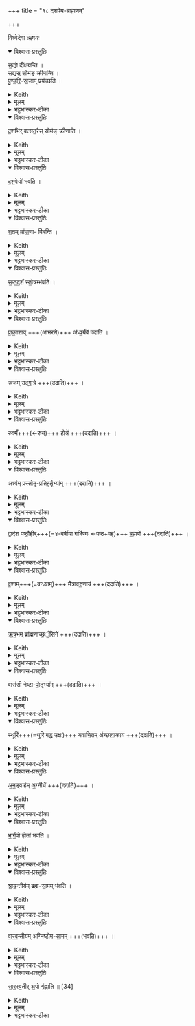 +++
title = "१८ दशपेय-ब्राह्मणम्"

+++

विश्वेदेवा ऋषयः

<details open><summary>विश्वास-प्रस्तुतिः</summary>

स॒द्यो दी॑क्षयन्ति ।   
स॒द्यस् सोम॑ङ् क्रीणन्ति ।  
पु॒ण्ड॒रि॒-स्र॒जाम् प्रय॑च्छति ।  
</details>
<details><summary>Keith</summary>

On the same day they consecrate, on the same day they buy the Soma. He presents a lotus wreath. 
</details>
<details><summary>मूलम्</summary>

स॒द्यो दी॑क्षयन्ति ।   
स॒द्यस्सोम॑ङ्क्रीणन्ति ।  
पु॒ण्ड॒रि॒स्र॒जाम्प्र य॑च्छति ।  
</details>
<details><summary>भट्टभास्कर-टीका</summary>

1अथ दशपेयस्य तन्त्रविशेषान् कांश्चिद्विदधाति - सद्यो दीक्षयन्तीत्यादि ॥ सद्यस्समानेह्नि । 'सद्यःपरुत्' इति निपात्यते । दीक्षाया यद्भवति, सोमक्रयस्य च यद्भवति सर्वं समानेह्नि कुर्यात् । अशक्यं लुप्यते, शक्यं क्रियते।

एतदुक्तं भवति - एका दीक्षा, तिस्र उपसदः । तत्र द्वादश्यां वारुणयागानन्तरं दशपेयेन दीक्षा इत्यादि प्रथमोपसदं तदहरेव कुर्युरिति । सोमपरिवेषणं परिलुप्यते । दीक्षणीयां कृत्वा वपनदन्तधावनतूष्णींस्नानानि क्रियन्ते । 'आपो अस्मान्' इति स्नानमारभ्य यदपवदितव्यं तस्य स्थाने श्रुतिरेवापवादं विदधाति - पुण्डरिस्रजामीति । पुण्डरीकं पद्मम् । छान्दसो वर्णविकारः, पर्यायान्तरं वा । द्वादशपुणडरीकां स्रजं प्रतिमुञ्चते यजमानस्य शरीरे बध्नाति तूष्णीम् । 'अच्' इति योगविभागात्समासान्तः । 'अङ्गिरसस्सुवर्गं लोकं यन्तः । अप्सु दीक्षान्तपसी प्रावेशयन् । तत्पुण्डरीकमभवत्' इत्यादि ब्राह्मणम्, 'अथास्मै क्षौममहतं' इत्यादि आसनीहारप्रस्थापनदीक्षात् । दीक्षाव्रतं प्रायणीयक्रियया क्रियते । 'प्रायणीयाया ध्रौवादष्टौ' इत्यादेः 'तत्सा गृहेषु निदधाति' इत्यन्तस्य लोपः । अभिषेचनीय एव दशपेयार्थं विक्रयस्य कृतत्वात् 'देवसूर्य' इत्यादि 'प्रजाभ्यस्त्वा ' इत्यन्तो लुप्यते ; पूर्वक्रीतत्वात् ॥
</details>
<details open><summary>विश्वास-प्रस्तुतिः</summary>

द॒शभि॑र् वत्सत॒रैस् सोम॑ङ् क्रीणाति ।
</details>
<details><summary>Keith</summary>

He buys the Soma with (10) calves. 
</details>
<details><summary>मूलम्</summary>

द॒शभि॑र्वत्सत॒रैस्सोम॑ङ्क्रीणाति ।
</details>
<details><summary>भट्टभास्कर-टीका</summary>

2अथ क्रमखीशेपमाह - दशभिर्वत्सतैरिति ॥ पूर्वमेव क्रीतं पुरोहितगृहं गतं सोमं फलेन सहाहत्य 'क्षौमेण वाससोपसङ्गृह्य' इत्यादि विस्रंसनान्तं कृत्वा सोमविक्रयेण प्रदाय दशभिर्वत्सतरैः क्रीणाति । द्वितीयं वयः प्राप्नुवन्तो वत्सतराः । 'वत्सोक्षाश्व' इति ष्टरच् । दश वत्सतरान् सोमविक्रयिणे दक्षिणां दत्वा 'अस्मे ज्योतिः' इत्यादि कृत्वाऽऽदत्ते सोमम् । 'मित्रो न एहि' इत्यादि लुप्यते । 'वनेषु व्यन्तरिक्षम्' इत्यादि कुर्यात् । ततो हस्तेन राज्ञो नयनमाप्राग्वंशात् । प्राग्वंशसमीपे यत्र कुत्रचित् सोमफले स्थापयित्वाऽऽतिथ्यं कुर्यात् । आतिथ्यान्तरं सौर्येण चरुणेष्ट्वा पौर्वाह्णिकीभ्यां प्रवर्ग्योपसद्भ्यां प्रचर्य, तदहरेवापराह्णिकीभ्यां प्रचर्य विरामः ; एवं प्रथमोपसदन्तमहस्सन्तिष्ठते ।
</details>
<details open><summary>विश्वास-प्रस्तुतिः</summary>

द॒श॒पेयो॑ भवति ।  
</details>
<details><summary>Keith</summary>

There is a drink for ten. 
</details>
<details><summary>मूलम्</summary>

द॒श॒पेयो॑ भवति ।  
</details>
<details><summary>भट्टभास्कर-टीका</summary>

दशपेयो भवतीति । एकैकस्मिन् चमसे दशदश ब्राह्मणास्सोमं पिबान्ति यस्मिन् स दशपेयः । अधिकरणे 'अचो यत्' इति यत्, 'ईद्यति' इतीत्वं, कृदुत्तरपदप्रकृतिस्वरत्वे 'यतो नावः' इत्याद्युदात्तत्वम्, सप्तपर्णादिवद्वीप्साद्यर्थलाभः । पात्रसंसादनकाले प्राकृतेभ्योतिरिक्ता दश चमसाः प्रयोक्तव्याः, उन्नयनकाले चोन्नेतव्या इति ।
</details>
<details open><summary>विश्वास-प्रस्तुतिः</summary>

श॒तम् ब्रा॑ह्म॒णाᳶ पि॑बन्ति ।
</details>
<details><summary>Keith</summary>

A hundred Brahmans drink. 
</details>
<details><summary>मूलम्</summary>

श॒तम्ब्रा॑ह्म॒णाᳶ पि॑बन्ति ।
</details>
<details><summary>भट्टभास्कर-टीका</summary>

शतं ब्राह्मणाः पिबन्तीति । यत एवं चमसेचमसे दशदश ब्राह्मणः पिबन्ति, तस्मात्संहत्य शतं सोमस्य पातारस्सन्तीत्यर्थः ।  

एतेन दशपेयार्थे वीप्सां द्योतयति । ब्राह्मणग्रहणं विशिष्टब्राह्मणपरिग्रहार्थम् । तेन सोमयाजिनः आदशमात्पुरुषादविच्छिन्नसोमपीथाः विद्यावन्तस्त्रैविद्यवृद्धा वा मीमांसादिशास्त्राभियुक्ता वाकोवाक्येतिहासादिपुराणादिज्ञाः कृछ्रचान्द्रायणादितपोनिष्ठाः पवित्रार्थेष्टियज्ञक्रतूनामाहर्तारश्च ब्राह्मणाः पातारो वेदितव्याः ।
</details>
<details open><summary>विश्वास-प्रस्तुतिः</summary>

स॒प्त॒द॒शँं  स्तो॒त्रम्भ॑वति ।
</details>
<details><summary>Keith</summary>

The Stotra is the Saptadaśa. 
</details>
<details><summary>मूलम्</summary>

स॒प्त॒द॒शँं  स्तो॒त्रम्भ॑वति ।
</details>
<details><summary>भट्टभास्कर-टीका</summary>

सप्तदशं स्तोत्रं भवतीति । सप्तदशस्तोत्रीयाः परिमाणमस्य सप्तदशम् । इदमेव स्तोत्रं स्तोमो भवति । अनुब्राह्मणं च भवति 'सप्तदशो दशपेयः' इति ॥
</details>
<details open><summary>विश्वास-प्रस्तुतिः</summary>

प्रा॒का॒शाव् +++(आभरणे)+++ अ॑ध्व॒र्यवे॑ ददाति ।
</details>
<details><summary>Keith</summary>

The two ornaments he gives to the Adhvaryu, 
</details>
<details><summary>मूलम्</summary>

प्रा॒का॒शाव॑ध्व॒र्यवे॑ ददाति ।
</details>
<details><summary>भट्टभास्कर-टीका</summary>

3प्राकाशावित्यादि ॥ सौवर्णं दर्पणद्वयमध्वर्यवे ददाति । प्रकाशन्तेऽत्र रूपाणीति प्रकाशः । अधिकरणे घङ्, 'उपसर्गस्य घञ्यमनुष्ये' इति दीर्घश्छान्दसो वा, थाथादिनोत्तरपदान्तोदात्तत्वम् ।
</details>
<details open><summary>विश्वास-प्रस्तुतिः</summary>

स्रज॑म् उद्गा॒त्रे  +++(ददाति)+++ ।
</details>
<details><summary>Keith</summary>

the garland to the Udgatr, 
</details>
<details><summary>मूलम्</summary>

स्रज॑मुद्गा॒त्रे  +++(ददाति)+++ ।
</details>
<details><summary>भट्टभास्कर-टीका</summary>

स्रजमित्यादि । अत्रापि हिरण्यस्रजमुद्गात्रे ददाति ।
</details>
<details open><summary>विश्वास-प्रस्तुतिः</summary>

रु॒क्मँ+++(←रुच्)+++ होत्रे॑   +++(ददाति)+++ ।
</details>
<details><summary>Keith</summary>

the round ornament to the Hotr, 
</details>
<details><summary>मूलम्</summary>

रु॒क्मँ होत्रे॑   +++(ददाति)+++ ।
</details>
<details><summary>भट्टभास्कर-टीका</summary>

रुक्ममिति । रुक्मं रुचकम् । हिरण्यमिति केचित् ।
</details>
<details open><summary>विश्वास-प्रस्तुतिः</summary>

अश्व॑म् प्रस्तोतृ-प्रतिह॒र्तृभ्या॑म्  +++(ददाति)+++ ।
</details>
<details><summary>Keith</summary>

a horse to the Prastotr and Pratihartr, 
</details>
<details><summary>मूलम्</summary>

अश्व॑म्प्रस्तोतृप्रतिह॒र्तृभ्या॑म्  +++(ददाति)+++ ।
</details>
<details><summary>भट्टभास्कर-टीका</summary>

अश्वमिति गतम् ।
</details>
<details open><summary>विश्वास-प्रस्तुतिः</summary>

द्वाद॑श पष्ठौ॒हीर्+++(=४-वर्षीया गर्भिण्यः ←पष्ठ+वह्)+++ ब्र॒ह्मणे॑  +++(ददाति)+++ ।
</details>
<details><summary>Keith</summary>

twelve heifers to the Brahman, 
</details>
<details><summary>मूलम्</summary>

द्वाद॑श पष्ठौ॒हीर्ब्र॒ह्मणे॑  +++(ददाति)+++ ।
</details>
<details><summary>भट्टभास्कर-टीका</summary>

द्वादशेति । चतुर्वर्षास्स्त्रीगवीः । पष्ठं वहन्तीति 'वहेश्च' इति ण्विः, 'वाहः' इति ङीष्, 'वाह ऊठ्' 'एत्येधत्यूठ्सु' इति वृद्धिः । द्वौ च दश च द्वादश । 'अष्टनस्सङ्ख्यायाम्' इत्यात्वम्, 'सङ्ख्या' इति पूर्वपदप्रकृतिस्वरत्वम् ।

</details>
<details open><summary>विश्वास-प्रस्तुतिः</summary>

व॒शाम्+++(=वन्ध्याम्)+++ मै॑त्रावरु॒णाय॑  +++(ददाति)+++ ।
</details>
<details><summary>Keith</summary>

a cow to the Maitravaruna, 
</details>
<details><summary>मूलम्</summary>

व॒शाम्मै॑त्रावरु॒णाय॑  +++(ददाति)+++ ।
</details>
<details><summary>भट्टभास्कर-टीका</summary>

वशा वन्ध्या ।
</details>
<details open><summary>विश्वास-प्रस्तुतिः</summary>

ऋ॒ष॒भम् ब्रा॑ह्मणाच्छ॒ँ॒सिने॑   +++(ददाति)+++ ।
</details>
<details><summary>Keith</summary>

a bull to the Brahmanacchansin, 
</details>
<details><summary>मूलम्</summary>

ऋ॒ष॒भम्ब्रा॑ह्मणाच्छ॒ँ॒सिने॑   +++(ददाति)+++ ।
</details>
<details><summary>भट्टभास्कर-टीका</summary>

ऋषभः खेलगतिः । ब्राह्मणादाहृत्य शंसति ब्राह्मणानि शंसति वा ब्राह्मणाच्छंसीति । 'सुप्यजातौ णिनिः', 'ब्राह्मणाच्छंसिन उपसङ्ख्यानम्' इति पञ्चम्या अलुक् । पक्षान्तरे छान्दसोदुगागमः ।
</details>
<details open><summary>विश्वास-प्रस्तुतिः</summary>

वास॑सी नेष्टा-पो॒तृभ्या॑म्  +++(ददाति)+++ ।
</details>
<details><summary>Keith</summary>

garments to the Nestr and Potr, 
</details>
<details><summary>मूलम्</summary>

वास॑सी नेष्टापो॒तृभ्या॑म्  +++(ददाति)+++ ।
</details>
<details><summary>भट्टभास्कर-टीका</summary>

नेष्टा च पोता च नेष्टापोतारौ । 'आनङृतो द्वन्द्वे' इत्यानङ् ।
</details>
<details open><summary>विश्वास-प्रस्तुतिः</summary>

स्थूरि॑+++(=धुरि बद्ध उक्षः)+++ यवाचि॒तम् अ॑च्छावा॒काय॑   +++(ददाति)+++ ।
</details>
<details><summary>Keith</summary>

a wagon drawn by one ox laden with barley to the Achavaka, 
</details>
<details><summary>मूलम्</summary>

स्थूरि॑ यवाचि॒तम॑च्छावा॒काय॑   +++(ददाति)+++ ।
</details>
<details><summary>भट्टभास्कर-टीका</summary>

स्थूरीति । स्थूरिः पष्ठवाट् । तत्साधर्म्याद्गोयुक्तो रथ उच्यते । यवाचितं यवा अस्मिन्नचीयन्ते यवैर्वा आचितमिति शकटमुच्यते । 'संज्ञायामनाचितादीनाम्' इत्युत्तरपदान्तोदात्तत्वं व्यत्ययेन प्रवर्तते । अच्छाभिमुख्येन ब्रवीतीत्यच्छावाकः । 'हलश्च' इति संज्ञायां घञ्, छान्दसो दीर्घः ।
</details>
<details open><summary>विश्वास-प्रस्तुतिः</summary>

अ॒न॒ड्वाह॑म् अ॒ग्नीधे॑  +++(ददाति)+++ ।
</details>
<details><summary>Keith</summary>

a draught ox to the Agnidh. 
</details>
<details><summary>मूलम्</summary>

अ॒न॒ड्वाह॑म॒ग्नीधे॑  +++(ददाति)+++ ।
</details>
<details><summary>भट्टभास्कर-टीका</summary>

अनड्वाहमिति । अनो वहतीत्यनड्वान् । पृषोदरादिः । अग्निमिन्ध इत्यग्नीत् ।
</details>
<details open><summary>विश्वास-प्रस्तुतिः</summary>

भा॒र्ग॒वो होता॑ भवति  ।
</details>
<details><summary>Keith</summary>

The Hotr is a Bhargava;
</details>
<details><summary>मूलम्</summary>

भा॒र्ग॒वो होता॑ भवति  ।
</details>
<details><summary>भट्टभास्कर-टीका</summary>

भार्गव इति । ऋत्विग्वरण एव भार्गवः भृगोरपत्यं तत्र वरितव्यः । श्रायन्तीयमिति ।
</details>
<details open><summary>विश्वास-प्रस्तुतिः</summary>

श्रा॒य॒न्तीय॑म् ब्रह्म-सा॒मम् भ॑वति ।
</details>
<details><summary>Keith</summary>

the Saman of the Brahman is the Śrayantiya; 
</details>
<details><summary>मूलम्</summary>

श्रा॒य॒न्तीय॑म्ब्रह्मसा॒मम्भ॑वति ।
</details>
<details><summary>भट्टभास्कर-टीका</summary>

ब्रह्मस्साम ब्रह्मसामम् । पूर्ववदच् । श्रायन्तीयं भवति 'श्रायन्त सूर्यम्' इत्यस्यामृचि गेयं भवति । श्रायन्तशब्दोस्मिन्नस्तीति श्रायन्तीयं साम । 'मतौ छस्सूक्तसाम्नोः' इति छः ।
</details>
<details open><summary>विश्वास-प्रस्तुतिः</summary>

वा॒र॒व॒न्तीय॑म् अग्निष्टोम-सा॒मम्  +++(भवति)+++ ।
</details>
<details><summary>Keith</summary>

the Agnistoma Saman is the Varavantiya. 
</details>
<details><summary>मूलम्</summary>

वा॒र॒व॒न्तीय॑मग्निष्टोमसा॒मम्  +++(भवति)+++ ।
</details>
<details><summary>भट्टभास्कर-टीका</summary>

वारवन्तीयमिति । अग्निष्टोमस्य सामाग्निष्टोमसामं, येनाग्निष्टोमस्सन्तिष्ठते । पूर्ववदच् । तद्वारवन्तीयं भवति । 'अश्वं नत्वा वारवन्तम्' इत्यस्यामृचि गेयं भवति । वारवन्तमित्यस्मात्पूर्ववन्मत्वर्थे छः ।
</details>
<details open><summary>विश्वास-प्रस्तुतिः</summary>

सा॒र॒स्व॒तीर् अ॒पो गृ॑ह्णाति ॥ [34]
</details>
<details><summary>Keith</summary>

He takes water of the Sarasvati.
</details>
<details><summary>मूलम्</summary>

सा॒र॒स्व॒तीर॒पो गृ॑ह्णाति ॥ [34]
</details>
<details><summary>भट्टभास्कर-टीका</summary>

सारस्वतीरिति । सरस्वतीनाम नदी । तदीया अपो वसतीवरीर्गृह्णाति, यदा सरस्वत्यास्समीपे यजते । इतरथा सरस्वतीजलमाहृत्य बहुयाजिकुम्भस्थं गृह्णातीत्याहुः । 'ऊडिदम्' इत्यद्भ्यो द्वितीयाया उदात्तत्वम् ॥

इत्यष्टमेष्टादशोनुवाकः ॥  
</details>
